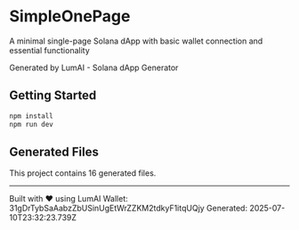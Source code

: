 # SimpleOnePage

A minimal single-page Solana dApp with basic wallet connection and essential functionality

Generated by LumAI - Solana dApp Generator

## Getting Started

```bash
npm install
npm run dev
```

## Generated Files

This project contains 16 generated files.

---

Built with ❤️ using LumAI
Wallet: 31gDrTybSaAabzZbUSinUgEtWrZZKM2tdkyF1itqUQjy
Generated: 2025-07-10T23:32:23.739Z

